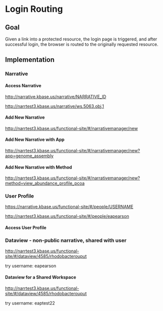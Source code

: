 # Login Routing

## Goal

Given a link into a protected resource, the login page is triggered, and after successful login, the browser is routed to the originally requested resource.



## Implementation

### Narrative

#### Access Narrative


http://narrative.kbase.us/narrative/NARRATIVE_ID

http://narrtest3.kbase.us/narrative/ws.5063.obj.1


#### Add New Narrative

http://narrtest3.kbase.us/functional-site/#/narrativemanager/new


#### Add New Narrative with App

http://narrtest3.kbase.us/functional-site/#/narrativemanager/new?app=genome_assembly


#### Add New Narrative with Method

http://narrtest3.kbase.us/functional-site/#/narrativemanager/new?method=view_abundance_profile_pcoa

### User Profile

https://narrative.kbase.us/functional-site/#/people/USERNAME

http://narrtest3.kbase.us/functional-site/#/people/eapearson


#### Access User Profile


### Dataview - non-public narrative, shared with user

http://narrtest3.kbase.us/functional-site/#/dataview/4585/rhodobacterouput

try username: eapearson


#### Dataview for a Shared Workspace


http://narrtest3.kbase.us/functional-site/#/dataview/4585/rhodobacterouput

try username: eaptest22



